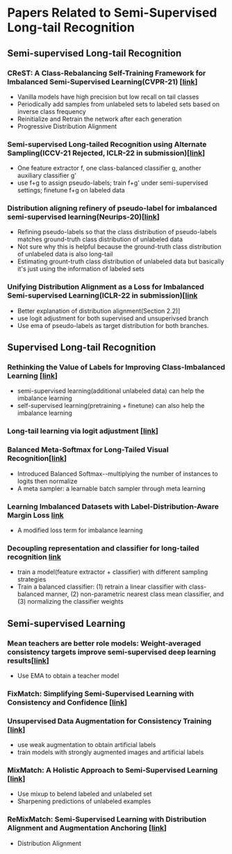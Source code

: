 # Papers Related to Semi-Supervised Long-tail Recognition
## Semi-supervised Long-tail Recognition

### CReST: A Class-Rebalancing Self-Training Framework for Imbalanced Semi-Supervised Learning(CVPR-21) [[link](https://arxiv.org/abs/2102.09559)]
* Vanilla models have high precision but low recall on tail classes
* Periodically add samples from unlabeled sets to labeled sets based on inverse class frequency
* Reinitialize and Retrain the network after each generation
* Progressive Distribution Alignment

### Semi-supervised Long-tailed Recognition using Alternate Sampling(ICCV-21 Rejected, ICLR-22 in submission)[[link](https://arxiv.org/abs/2105.00133)]
* One feature extractor f, one class-balanced classifier g, another auxiliary classifier g'
* use f+g to assign pseudo-labels; train f+g' under semi-supervised settings; finetune f+g on labeled data

### Distribution aligning refinery of pseudo-label for imbalanced semi-supervised learning(Neurips-20)[[link](https://arxiv.org/abs/2007.08844)]
* Refining pseudo-labels so that the class distribution of pseudo-labels matches ground-truth class distribution of unlabeled data
* Not sure why this is helpful because the ground-truth class distribution of unlabeled data is also long-tail
* Estimating grount-truth class distribution of unlabeled data but basically it's just using the information of labeled sets

### Unifying Distribution Alignment as a Loss for Imbalanced Semi-supervised Learning(ICLR-22 in submission)[[link](https://openreview.net/forum?id=HHUSDJb_4KJ)
* Better explanation of distribution alignment(Section 2.2)]
* use logit adjustment for both supervised and unsuperivsed branch
* Use ema of pseudo-labels as target distribution for both branches.

## Supervised Long-tail Recognition

### Rethinking the Value of Labels for Improving Class-Imbalanced Learning [[link](https://arxiv.org/abs/2006.07529)]
* semi-supervised learning(additional unlabeled data) can help the imbalance learning
* self-supervised learning(pretraining + finetune) can also help the imbalance learning

### Long-tail learning via logit adjustment [[link](https://arxiv.org/abs/2007.07314)]

### Balanced Meta-Softmax for Long-Tailed Visual Recognition[[link](https://arxiv.org/abs/2007.10740)]
* Introduced Balanced Softmax--multiplying the number of instances to logits then normalize
* A meta sampler: a learnable batch sampler through meta learning

### Learning Imbalanced Datasets with Label-Distribution-Aware Margin Loss [link](https://arxiv.org/abs/1906.07413)
* A modified loss term for imbalance learning

### Decoupling representation and classifier for long-tailed recognition [link](https://arxiv.org/abs/1910.09217)
* train a model(feature extractor + classifier) with different sampling strategies
* Train a balanced classifier: (1) retrain a linear classifier with class-balanced manner, (2) non-parametric nearest class mean classifier, and 
(3) normalizing the classifier weights

## Semi-supervised Learning

### Mean teachers are better role models: Weight-averaged consistency targets improve semi-supervised deep learning results[[link](https://arxiv.org/abs/1703.01780)]
* Use EMA to obtain a teacher model

### FixMatch: Simplifying Semi-Supervised Learning with Consistency and Confidence [[link](https://arxiv.org/abs/2001.07685)]
### Unsupervised Data Augmentation for Consistency Training [[link](https://arxiv.org/abs/1904.12848)]
* use weak augmentation to obtain artificial labels
* train models with strongly augmented images and artificial labels

### MixMatch: A Holistic Approach to Semi-Supervised Learning [[link](https://arxiv.org/abs/1905.02249)]
* Use mixup to belend labeled and unlabeled set
* Sharpening predictions of unlabeled examples

### ReMixMatch: Semi-Supervised Learning with Distribution Alignment and Augmentation Anchoring [[link](https://arxiv.org/abs/1911.09785)]
* Distribution Alignment




